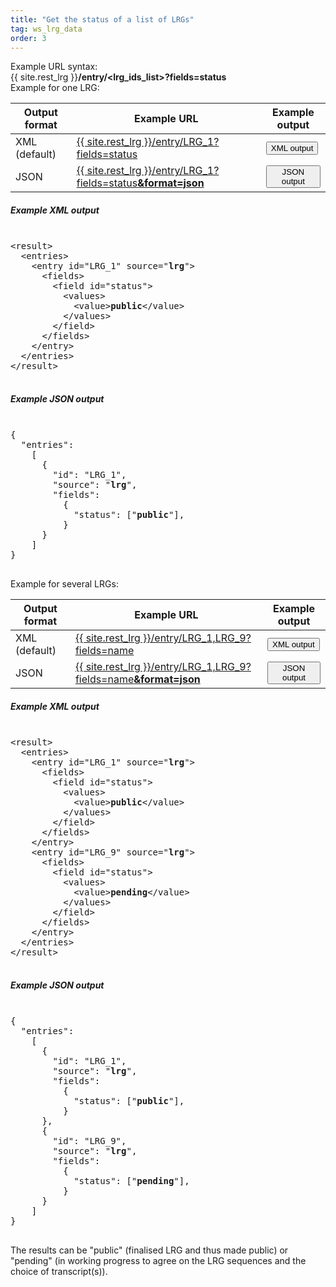 ```yaml
---
title: "Get the status of a list of LRGs"
tag: ws_lrg_data
order: 3
---
```



<div class="clearfix margin-top-20">
  <div class="left bold_font margin-right-10">Example URL syntax: </div> 
  <div class="left" style="font-weight:normal">
    {{ site.rest_lrg }}<b>/entry/<span class="lrg_purple">&lt;lrg_ids_list&gt;</span>?fields=<span class="lrg_blue">status</span></b>
  </div>
</div>


<div class="ws_example_title bold_font">Example for one LRG:</div>
<div class="ws_example_content">
  <table class="table table-lrg">
    <thead>
      <tr>
        <th>Output format</th>
        <th>Example URL</th>
        <th>Example output</th>
      </tr>
    </thead>
    <tbody>
      <tr>
        <td>XML <span class="smaller-font">(default)</span></td>
        <td>
          <a href="{{ site.rest_lrg }}/entry/LRG_1?fields=status" target="_blank">{{ site.rest_lrg }}/entry/LRG_1?fields=status</a>
        </td>
        <td>
          <button class="btn btn-primary btn-sm" onclick="javascript:show_output('lrg_status_search','xml')">XML output</button>
        </td>
      </tr>
      <tr>
        <td>JSON</td>
        <td>
          <a href="{{ site.rest_lrg }}/entry/LRG_1?fields=status&format=json" target="_blank">{{ site.rest_lrg }}/entry/LRG_1?fields=status<b>&format=json</b></a>
        </td>
        <td>
          <button class="btn btn-primary btn-sm" onclick="javascript:show_output('lrg_status_search','json')">JSON output</button>
        </td>
      </tr>
    </tbody>   
  </table>

  <div id="lrg_status_search">
    <div class="output_example" id="lrg_status_search_xml">
      <div class="clearfix">
        <div class="left"><h5>Example XML output</h5></div>
        <div class="right close-button icon-close close-icon-0" style="padding:2px;width:auto" title="Close this panel" onclick="javascript:$('#lrg_status_search_xml').hide()"></div>
      </div>
      <pre>
&lt;result>
  &lt;entries>
    &lt;entry id="<span class="lrg_purple bold_font">LRG_1</span>" source="<b>lrg</b>">
      &lt;fields>
        &lt;field id="<span class="lrg_blue bold_font">status</span>">
          &lt;values>
            &lt;value><b>public</b>&lt;/value>
          &lt;/values>
        &lt;/field>
      &lt;/fields>
    &lt;/entry>
  &lt;/entries>
&lt;/result>
      </pre>
    </div>
    <div class="output_example" id="lrg_status_search_json">
      <div class="clearfix">
        <div class="left"><h5>Example JSON output</h5></div>
        <div class="right close-button icon-close close-icon-0" style="padding:2px;width:auto" title="Close this panel" onclick="javascript:$('#lrg_status_search_json').hide()"></div>
      </div>
      <pre>
{
  "entries": 
    [
      {
        "id": "<span class="lrg_purple bold_font">LRG_1</span>",
        "source": "<b>lrg</b>",
        "fields": 
          {
            "<span class="lrg_blue bold_font">status</span>": ["<b>public</b>"],
          }
      }
    ]
}
      </pre>
    </div>
  </div>
</div>


<div class="ws_example_title bold_font">Example for several LRGs:</div>
<div class="ws_example_content">
  <table class="table table-lrg">
    <thead>
      <tr>
        <th>Output format</th>
        <th>Example URL</th>
        <th>Example output</th>
      </tr>
    </thead>
    <tbody>
      <tr>
        <td>XML <span class="smaller-font">(default)</span></td>
        <td>
          <a href="{{ site.rest_lrg }}/entry/LRG_1,LRG_9?fields=name" target="_blank">{{ site.rest_lrg }}/entry/LRG_1,LRG_9?fields=name</a>
        </td>
        <td>
          <button class="btn btn-primary btn-sm" onclick="javascript:show_output('lrg_status_multi_search','xml')">XML output</button>
        </td>
      </tr>
      <tr>
        <td>JSON</td>
        <td>
          <a href="{{ site.rest_lrg }}/entry/LRG_1,LRG_9?fields=name&format=json" target="_blank">{{ site.rest_lrg }}/entry/LRG_1,LRG_9?fields=name<b>&format=json</b></a>
        </td>
        <td>
          <button class="btn btn-primary btn-sm" onclick="javascript:show_output('lrg_status_multi_search','json')">JSON output</button>
        </td>
      </tr>
    </tbody>   
  </table>

  <div id="lrg_status_multi_search">
    <div class="output_example" id="lrg_status_multi_search_xml">
      <div class="clearfix">
        <div class="left"><h5>Example XML output</h5></div>
        <div class="right close-button icon-close close-icon-0" style="padding:2px;width:auto" title="Close this panel" onclick="javascript:$('#lrg_status_multi_search_xml').hide()"></div>
      </div>
      <pre>
&lt;result>
  &lt;entries>
    &lt;entry id="<span class="lrg_purple bold_font">LRG_1</span>" source="<b>lrg</b>">
      &lt;fields>
        &lt;field id="<span class="lrg_blue bold_font">status</span>">
          &lt;values>
            &lt;value><b>public</b>&lt;/value>
          &lt;/values>
        &lt;/field>
      &lt;/fields>
    &lt;/entry>
    &lt;entry id="<span class="lrg_purple bold_font">LRG_9</span>" source="<b>lrg</b>">
      &lt;fields>
        &lt;field id="<span class="lrg_blue bold_font">status</span>">
          &lt;values>
            &lt;value><b>pending</b>&lt;/value>
          &lt;/values>
        &lt;/field>
      &lt;/fields>
    &lt;/entry>
  &lt;/entries>
&lt;/result>
      </pre>
    </div>
    <div class="output_example" id="lrg_status_multi_search_json">
      <div class="clearfix">
        <div class="left"><h5>Example JSON output</h5></div>
        <div class="right close-button icon-close close-icon-0" style="padding:2px;width:auto" title="Close this panel" onclick="javascript:$('#lrg_status_multi_search_json').hide()"></div>
      </div>
      <pre>
{
  "entries": 
    [
      {
        "id": "<span class="lrg_purple bold_font">LRG_1</span>",
        "source": "<b>lrg</b>",
        "fields": 
          {
            "<span class="lrg_blue bold_font">status</span>": ["<b>public</b>"],
          }
      },
      {
        "id": "<span class="lrg_purple bold_font">LRG_9</span>",
        "source": "<b>lrg</b>",
        "fields": 
          {
            "<span class="lrg_blue bold_font">status</span>": ["<b>pending</b>"],
          }
      }
    ]
}
      </pre>
    </div>
  </div>

  <div class="ws_example_title">
    The results can be "public" (finalised LRG and thus made public) or "pending" (in working progress to agree on the LRG sequences and the choice of transcript(s)).
  </div>

</div>